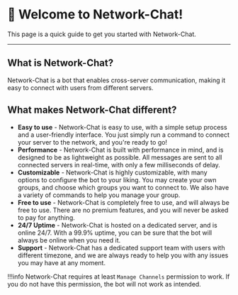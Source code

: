 # 👋 Welcome to Network-Chat!
This page is a quick guide to get you started with Network-Chat.


------

## What is Network-Chat?
Network-Chat is a bot that enables cross-server communication, making it easy to connect with users from different servers. 


## What makes Network-Chat different?
- **Easy to use** - Network-Chat is easy to use, with a simple setup process and a user-friendly interface.
You just simply run a command to connect your server to the network, and you're ready to go!
- **Performance** - Network-Chat is built with performance in mind, and is designed to be as lightweight as possible. 
All messages are sent to all connected servers in real-time, with only a few milliseconds of delay.
- **Customizable** - Network-Chat is highly customizable, with many options to configure the bot to your liking.
You may create your own groups, and choose which groups you want to connect to.
We also have a variety of commands to help you manage your group.
- **Free to use** - Network-Chat is completely free to use, and will always be free to use.
There are no premium features, and you will never be asked to pay for anything.
- **24/7 Uptime** - Network-Chat is hosted on a dedicated server, and is online 24/7. With a 99.9% uptime, you can be sure that the bot will always be online when you need it.
- **Support** - Network-Chat has a dedicated support team with users with different timezone, and we are always ready to help you with any issues you may have at any moment.

!!!info Network-Chat requires at least `Manage Channels` permission to work. If you do not have this permission, the bot will not work as intended.